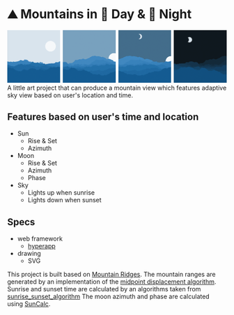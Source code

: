 # ⛰ Mountains in 🌄 Day & 🌃 Night

 ![demo pic](https://raw.githubusercontent.com/puyihua/mountain-and-sky-based-on-ur-location/master/demo.png)
A little art project that can produce a mountain view which features adaptive sky view based on user's location and time.

## Features based on user's time and location
* Sun
   * Rise & Set 
   * Azimuth
* Moon
   * Rise & Set
   * Azimuth
   * Phase
* Sky
   * Lights up when sunrise
   * Lights down when sunset

## Specs
* web framework
   * [hyperapp](https://github.com/jorgebucaran/hyperapp)
* drawing
   * SVG


This project is built based on [Mountain Ridges](https://glitch.com/~blueridge). The mountain ranges are generated by an implementation of the
[midpoint displacement algorithm](https://en.wikipedia.org/wiki/Diamond-square_algorithm). 
Sunrise and sunset time are calculated by an algorithms taken from [sunrise_sunset_algorithm](http://williams.best.vwh.net/sunrise_sunset_algorithm.htm)
The moon azimuth and phase are calculated using [SunCalc](https://github.com/mourner/suncalc). 